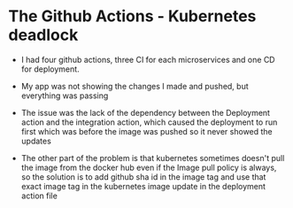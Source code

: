 
# The Github Actions - Kubernetes deadlock 

- I had four github actions, three CI for each microservices and one CD for deployment. 
- My app was not showing the changes I made and pushed, but everything was passing 
- The issue was the lack of the dependency between the Deployment action and the integration action, which caused the deployment to run first which was before the image was pushed so it never showed the updates 

- The other part of the problem is that kubernetes sometimes doesn't pull the image from the docker hub even if the Image pull policy is always, so the solution is to add github sha id in the image tag and use that exact image tag in the kubernetes image update in the deployment action file 